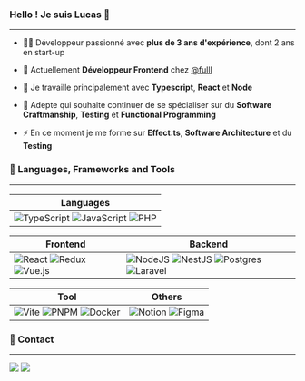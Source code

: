 ### Hello ! Je suis Lucas 👋
---

- 🧙‍♂️ Développeur passionné avec **plus de 3 ans d'expérience**, dont 2 ans en start-up

- 🔭 Actuellement **Développeur Frontend** chez [@fulll](https://github.com/fulll)

- 🚀 Je travaille principalement avec **Typescript**, **React** et **Node**

- 🎒 Adepte qui souhaite continuer de se spécialiser sur du **Software Craftmanship**, **Testing** et **Functional Programming**

- ⚡ En ce moment je me forme sur **Effect.ts**, **Software Architecture** et du **Testing**

### 🚀 Languages, Frameworks and Tools 
---

| Languages |
|-----------|
|![TypeScript](https://img.shields.io/badge/typescript-%23007ACC.svg?style=for-the-badge&logo=typescript&logoColor=white) ![JavaScript](https://img.shields.io/badge/JavaScript-F7DF1E?style=for-the-badge&logo=javascript&logoColor=black) ![PHP](https://img.shields.io/badge/php-%23777BB4.svg?style=for-the-badge&logo=php&logoColor=white)|

| Frontend | Backend |
|----------|---------|
|![React](https://img.shields.io/badge/React-20232A?style=for-the-badge&logo=react&logoColor=61DAFB) ![Redux](https://img.shields.io/badge/redux-%23593d88.svg?style=for-the-badge&logo=redux&logoColor=white) ![Vue.js](https://img.shields.io/badge/vuejs-%2335495e.svg?style=for-the-badge&logo=vuedotjs&logoColor=%234FC08D)|![NodeJS](https://img.shields.io/badge/node.js-6DA55F?style=for-the-badge&logo=node.js&logoColor=white) ![NestJS](https://img.shields.io/badge/nestjs-%23E0234E.svg?style=for-the-badge&logo=nestjs&logoColor=white) ![Postgres](https://img.shields.io/badge/postgres-%23316192.svg?style=for-the-badge&logo=postgresql&logoColor=white) ![Laravel](https://img.shields.io/badge/laravel-%23FF2D20.svg?style=for-the-badge&logo=laravel&logoColor=white)|

| Tool | Others |
|------|--------|
|![Vite](https://img.shields.io/badge/vite-%23646CFF.svg?style=for-the-badge&logo=vite&logoColor=white) ![PNPM](https://img.shields.io/badge/pnpm-%234a4a4a.svg?style=for-the-badge&logo=pnpm&logoColor=f69220) ![Docker](https://img.shields.io/badge/docker-%230db7ed.svg?style=for-the-badge&logo=docker&logoColor=white)|![Notion](https://img.shields.io/badge/Notion-%23000000.svg?style=for-the-badge&logo=notion&logoColor=white) ![Figma](https://img.shields.io/badge/figma-%23F24E1E.svg?style=for-the-badge&logo=figma&logoColor=white)|


### 💬 Contact
---
<a target="_blank" href="mailto:picquelucas17@gmail.com"><img src="https://img.shields.io/badge/-Gmail-D14836?style=for-the-badge&logo=Gmail&logoColor=white"></img></a>
<a target="_blank" href="https://www.linkedin.com/in/lucas-picque/"><img src="https://img.shields.io/badge/-LinkedIn-0077B5?style=for-the-badge&logo=Linkedin&logoColor=white"></img></a>
